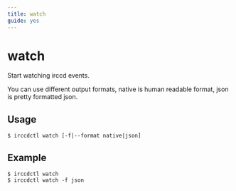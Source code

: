 ```yaml
---
title: watch
guide: yes
---
```


# watch

Start watching irccd events.

You can use different output formats, native is human readable format, json is
pretty formatted json.

## Usage

```nohighlight
$ irccdctl watch [-f|--format native|json]
```

## Example

```nohighlight
$ irccdctl watch
$ irccdctl watch -f json
```
